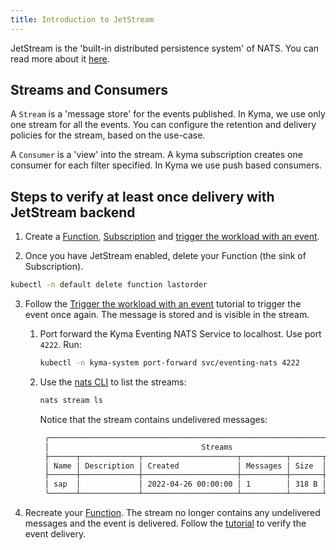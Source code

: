 ```yaml
---
title: Introduction to JetStream
---
```


JetStream is the 'built-in distributed persistence system' of NATS. You can read more about it [here](../../05-technical-reference/00-architecture/evnt-01-architecture.md#jetstream).

## Streams and Consumers

A `Stream` is a 'message store' for the events published. In Kyma, we use only one stream for all the events. You can configure the retention and delivery policies for the stream, based on the use-case.

A `Consumer` is a 'view' into the stream. A kyma subscription creates one consumer for each filter specified. In Kyma we use push based consumers.

## Steps to verify at least once delivery with JetStream backend

1. Create a [Function](../../02-get-started/04-trigger-workload-with-event.md#create-a-function), [Subscription](../../02-get-started/04-trigger-workload-with-event.md#create-a-subscription) and [trigger the workload with an event](../../02-get-started/04-trigger-workload-with-event.md#trigger-the-workload-with-an-event).

2. Once you have JetStream enabled, delete your Function (the sink of Subscription).

```bash
kubectl -n default delete function lastorder
```

3. Follow the [Trigger the workload with an event](../../02-get-started/04-trigger-workload-with-event.md#trigger-the-workload-with-an-event) tutorial to trigger the event once again. The message is stored and is visible in the stream.
    1. Port forward the Kyma Eventing NATS Service to localhost. Use port `4222`. Run:
       ```bash
       kubectl -n kyma-system port-forward svc/eventing-nats 4222
       ```
    2. Use the [nats CLI](https://github.com/nats-io/natscli) to list the streams:
       ```bash
       nats stream ls
       ```

       Notice that the stream contains undelivered messages:
       ```bash
        ╭────────────────────────────────────────────────────────────────────────────╮
        │                                  Streams                                   │
        ├──────┬─────────────┬─────────────────────┬──────────┬───────┬──────────────┤
        │ Name │ Description │ Created             │ Messages │ Size  │ Last Message │
        ├──────┼─────────────┼─────────────────────┼──────────┼───────┼──────────────┤
        │ sap  │             │ 2022-04-26 00:00:00 │ 1        │ 318 B │ 5.80s        │
        ╰──────┴─────────────┴─────────────────────┴──────────┴───────┴──────────────╯
       ```

5. Recreate your [Function](../../02-get-started/04-trigger-workload-with-event.md#create-a-function). The stream no longer contains any undelivered messages and the event is delivered. Follow the [tutorial](../../02-get-started/04-trigger-workload-with-event.md#verify-the-event-delivery) to verify the event delivery.
